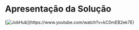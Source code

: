 # Apresentação da Solução

[![JobHub]([https://img.youtube.com/vi/kC0mEB2ek7E/0.jpg](https://github.com/ICEI-PUC-Minas-PMV-ADS/pmv-ads-2023-2-e2-proj-int-t9-jobhub/blob/main/docs/img/capa.png?raw=true)https://github.com/ICEI-PUC-Minas-PMV-ADS/pmv-ads-2023-2-e2-proj-int-t9-jobhub/blob/main/docs/img/capa.png?raw=true)](https://www.youtube.com/watch?v=kC0mEB2ek7E)
